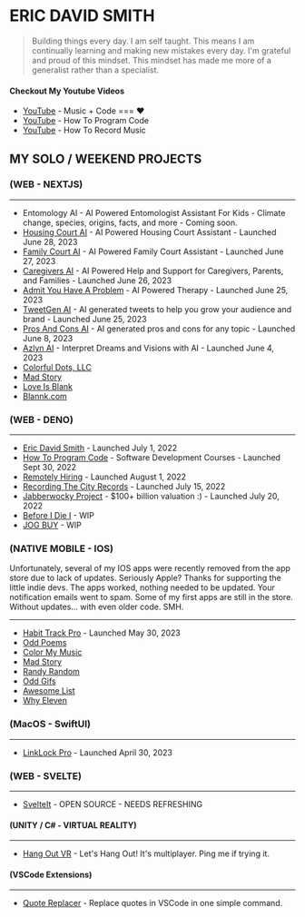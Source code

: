 # ERIC DAVID SMITH

> Building things every day. I am self taught. This means I am continually learning and making new mistakes every day. I'm grateful and proud of this mindset. This mindset has made me more of a generalist rather than a specialist. 

<!--
### My GitHub Stats
<div>
<img align="center" width="49%" src="https://github-readme-streak-stats.herokuapp.com/?user=erictherobot&" alt="erictherobot" />
<img align="center" width="49%"  src="https://github-readme-stats.vercel.app/api?username=erictherobot&show_icons=true&locale=en" alt="erictherobot" />
</div>
-->

#### Checkout My Youtube Videos

- [YouTube](https://www.youtube.com/ericdavidsmith) - Music + Code === ❤️
- [YouTube](https://www.youtube.com/c/howtoprogramcode) - How To Program Code
- [YouTube](https://www.youtube.com/c/howtorecordmusic) - How To Record Music

## MY SOLO / WEEKEND PROJECTS

### (WEB - NEXTJS)

----
- Entomology AI - AI Powered Entomologist Assistant For Kids - Climate change, species, origins, facts, and more - Coming soon. 
- [Housing Court AI](http://www.housingcourtai.com) - AI Powered Housing Court Assistant - Launched June 28, 2023
- [Family Court AI](http://www.familycourtai.com) - AI Powered Family Court Assistant - Launched June 27, 2023 
- [Caregivers AI](http://www.caregiversai.com) - AI Powered Help and Support for Caregivers, Parents, and Families - Launched June 26, 2023 
- [Admit You Have A Problem](http://www.admityouhaveaproblem.com) - AI Powered Therapy - Launched June 25, 2023 
- [TweetGen AI](http://www.tweetgenai.com) - AI generated tweets to help you grow your audience and brand - Launched June 25, 2023 
- [Pros And Cons AI](http://www.prosandconsai.com) - AI generated pros and cons for any topic - Launched June 8, 2023 
- [Azlyn AI](http://azlynai.com) - Interpret Dreams and Visions with AI - Launched June 4, 2023 
- [Colorful Dots, LLC](http://colorfuldots.com)
- [Mad Story](http://madstory.com)
- [Love Is Blank](http://loveisblank.com)
- [Blannk.com](http://blannk.com)

### (WEB - DENO)

----
- [Eric David Smith](http://ericdavidsmith.com) - Launched July 1, 2022
- [How To Program Code](https://howtoprogramcode.com) - Software Development Courses - Launched Sept 30, 2022
- [Remotely Hiring](http://remotelyhiring.com) - Launched August 1, 2022
- [Recording The City Records](https://recordingthecity.com) - Launched July 15, 2022
- [Jabberwocky Project](https://jabberwockyproject.com) - $100+ billion valuation :) - Launched July 20, 2022
- [Before I Die I](https://beforeidiei.com) - WIP
- [JOG BUY](https://jogbuy.com) - WIP

### (NATIVE MOBILE - IOS) 

Unfortunately, several of my IOS apps were recently removed from the app store due to lack of updates. Seriously Apple? Thanks for supporting the little indie devs. The apps worked, nothing needed to be updated. Your notification emails went to spam. Some of my first apps are still in the store. Without updates... with even older code. SMH. 

----
- [Habit Track Pro](https://apps.apple.com/us/app/habit-track-pro/id6449471898) - Launched May 30, 2023
- [Odd Poems](https://apps.apple.com/us/app/odd-poems/id1419205545)
- [Color My Music](https://apps.apple.com/us/app/color-my-music/id1330987072)
- [Mad Story](https://apps.apple.com/us/app/mad-story/id1433966606)
- [Randy Random](https://apps.apple.com/us/app/randy-random/id1291800782)
- [Odd Gifs](https://apps.apple.com/us/app/odd-gifs/id1422519130)
- [Awesome List](https://apps.apple.com/us/app/awesome-list/id1318781522)
- [Why Eleven](https://apps.apple.com/us/app/whyeleven/id1234009359)

### (MacOS - SwiftUI)

----

- [LinkLock Pro](https://apps.apple.com/app/linklock-pro/id6448488822) - Launched April 30, 2023


### (WEB - SVELTE)

----

- [SvelteIt](http://docs.svelteit.dev) - OPEN SOURCE - NEEDS REFRESHING

#### (UNITY / C# - VIRTUAL REALITY)

----- 

- [Hang Out VR](https://sidequestvr.com/app/1391) - Let's Hang Out! It's multiplayer. Ping me if trying it.


#### (VSCode Extensions)

----- 

- [Quote Replacer](https://marketplace.visualstudio.com/items?itemName=EricDavidSmith.quotereplacer) - Replace quotes in VSCode in one simple command.
